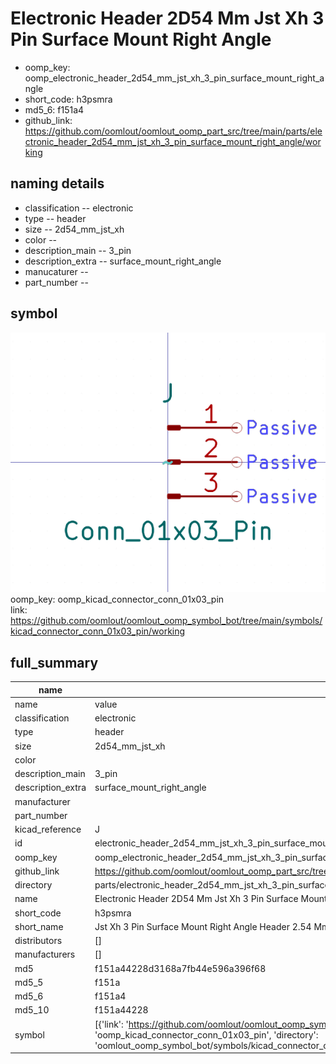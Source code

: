 # Electronic Header 2D54 Mm Jst Xh 3 Pin Surface Mount Right Angle

  
* oomp_key: oomp_electronic_header_2d54_mm_jst_xh_3_pin_surface_mount_right_angle 
* short_code: h3psmra
* md5_6: f151a4  
* github_link: https://github.com/oomlout/oomlout_oomp_part_src/tree/main/parts/electronic_header_2d54_mm_jst_xh_3_pin_surface_mount_right_angle/working  
## naming details
* classification -- electronic
* type -- header
* size -- 2d54_mm_jst_xh
* color -- 
* description_main -- 3_pin
* description_extra -- surface_mount_right_angle
* manucaturer -- 
* part_number -- 



## symbol

![](symbol/0/working/working_600.png)  
oomp_key: oomp_kicad_connector_conn_01x03_pin  
link: https://github.com/oomlout/oomlout_oomp_symbol_bot/tree/main/symbols/kicad_connector_conn_01x03_pin/working  


## full_summary
| name | value | 
| --- | --- | 
| name | value | 
| classification | electronic | 
| type | header | 
| size | 2d54_mm_jst_xh | 
| color |  | 
| description_main | 3_pin | 
| description_extra | surface_mount_right_angle | 
| manufacturer |  | 
| part_number |  | 
| kicad_reference | J | 
| id | electronic_header_2d54_mm_jst_xh_3_pin_surface_mount_right_angle | 
| oomp_key | oomp_electronic_header_2d54_mm_jst_xh_3_pin_surface_mount_right_angle | 
| github_link | https://github.com/oomlout/oomlout_oomp_part_src/tree/main/parts/electronic_header_2d54_mm_jst_xh_3_pin_surface_mount_right_angle/working | 
| directory | parts/electronic_header_2d54_mm_jst_xh_3_pin_surface_mount_right_angle | 
| name | Electronic Header 2D54 Mm Jst Xh 3 Pin Surface Mount Right Angle | 
| short_code | h3psmra | 
| short_name | Jst Xh 3 Pin Surface Mount Right Angle Header 2.54 Mm Pitch | 
| distributors | [] | 
| manufacturers | [] | 
| md5 | f151a44228d3168a7fb44e596a396f68 | 
| md5_5 | f151a | 
| md5_6 | f151a4 | 
| md5_10 | f151a44228 | 
| symbol | [{'link': 'https://github.com/oomlout/oomlout_oomp_symbol_bot/tree/main/symbols/kicad_connector_conn_01x03_pin', 'oomp_key': 'oomp_kicad_connector_conn_01x03_pin', 'directory': 'oomlout_oomp_symbol_bot/symbols/kicad_connector_conn_01x03_pin//working/working.kicad_sym'}] | 
